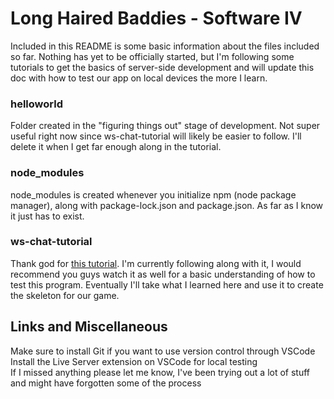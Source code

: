 # Long Haired Baddies - Software IV

Included in this README is some basic information about the files included so far. Nothing has yet to be officially started, but I'm following some tutorials to get the basics of server-side development and will update this doc with how to test our app on local devices the more I learn.

### helloworld
Folder created in the "figuring things out" stage of development. Not super useful right now since ws-chat-tutorial will likely be easier to follow. I'll delete it when I get far enough along in the tutorial.

### node_modules
node_modules is created whenever you initialize npm (node package manager), along with package-lock.json and package.json. As far as I know it just has to exist.

### ws-chat-tutorial
Thank god for [this tutorial](https://www.youtube.com/watch?v=J8xReLuBNPY). I'm currently following along with it, I would recommend you guys watch it as well for a basic understanding of how to test this program. Eventually I'll take what I learned here and use it to create the skeleton for our game.

## Links and Miscellaneous
Make sure to install Git if you want to use version control through VSCode<br>
Install the Live Server extension on VSCode for local testing<br>
If I missed anything please let me know, I've been trying out a lot of stuff and might have forgotten some of the process